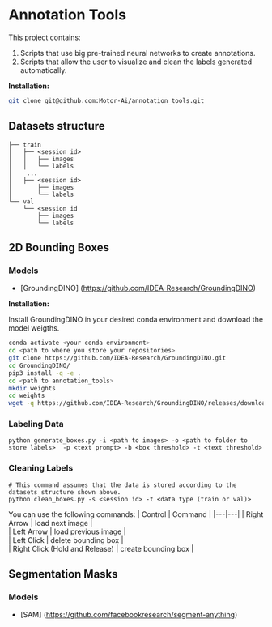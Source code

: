 # Annotation Tools
This project contains:
1. Scripts that use big pre-trained neural networks to create annotations. 
2. Scripts that allow the user to visualize and clean the labels generated automatically.

**Installation:**
```bash
git clone git@github.com:Motor-Ai/annotation_tools.git
```
## Datasets structure
```
├── train
│   ├── <session id>
│   │   ├── images
│   │   └── labels
│    ...
│   ├── <session id>
│       ├── images
│       └── labels
└── val
    └── <session id
        ├── images
        └── labels
```

## 2D Bounding Boxes
### Models
- [GroundingDINO] (https://github.com/IDEA-Research/GroundingDINO)

**Installation:**

Install GroundingDINO in your desired conda environment and download the model weigths.

```bash
conda activate <your conda environment>
cd <path to where you store your repositories>
git clone https://github.com/IDEA-Research/GroundingDINO.git
cd GroundingDINO/
pip3 install -q -e .
cd <path to annotation_tools>
mkdir weights
cd weights
wget -q https://github.com/IDEA-Research/GroundingDINO/releases/download/v0.1.0-alpha/groundingdino_swint_ogc.pth
```

### Labeling Data
```
python generate_boxes.py -i <path to images> -o <path to folder to store labels>  -p <text prompt> -b <box threshold> -t <text threshold>
```
### Cleaning Labels
```
# This command assumes that the data is stored according to the datasets structure shown above.
python clean_boxes.py -s <session id> -t <data type (train or val)>
```
You can use the following commands:
| Control  | Command  | 
|---|---|
| Right Arrow  | load next image  |  
| Left Arrow | load previous image  |    
|  Left Click | delete bounding box  |    
|  Right Click (Hold and Release) | create bounding box  |   

## Segmentation Masks
### Models
- [SAM] (https://github.com/facebookresearch/segment-anything)

